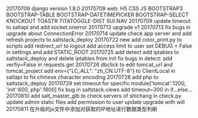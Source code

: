 20170709 django version 1.8.0
20170709 web: H5 CSS JS BOOTSTRAP3 BOOTSTRAP-TABLE BOOTSTRAP-DATETIMEPICKER BOOTSTRAP-SELECT KNOCKOUT TOASTR TITATOGGLE-DIST SUI.NAV 
20170709 update timeout to saltapi and add socket.onerror
20170713 upgrade v1 
20170713 fix bugs in upgrade about ConnectionError
20170714 update check app server and add refresh projects to saltstack_deploy
20170722 new add color_print.py to scripts
		 add redirect_url to logout
		 add access limit to user
		 set DEBUG = False in settings and add STATIC_ROOT
20170725 add detect
		 add iptables to saltstack_deploy and delete iptables from init
		 fix bugs in detect: add verfiy=False in requests.get
20170726 dbclick to edit tomcat_url and tomcat_project
		 add env={"LC_ALL": "zh_CN.UTF-8"} to ClientLocal in saltapi to fix chinese character encoding
20170728 add php to saltstack_deploy
20170729 set timeout for specific module['tomcat':1200, 'init':600, php':1800]
		 fix bug in saltstack.views add timeout=300 in if...else...
20170810 add salt_master_glb to check servers of shichang in check.py
		 update admin static files
		 add permission to user
		 update upgrade with will
20170811 在升级的js文件中添加对获取的IP地址进行数据类型判断